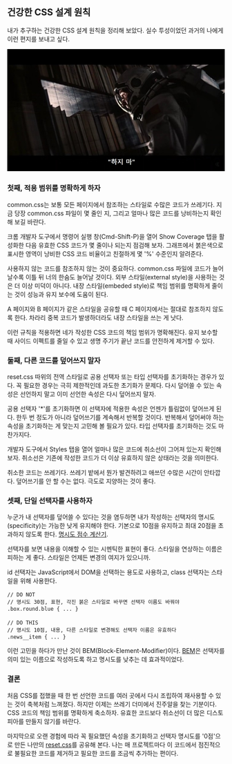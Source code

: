 ## 건강한 CSS 설계 원칙

내가 추구하는 건강한 CSS 설계 원칙을 정리해 보았다. 실수 투성이었던 과거의 나에게 이런 편지를 보내고 싶다.

<img width="720" height="405" alt src="./img/stay.jpeg" style="max-width:100%;height:auto">



### 첫째, 적용 범위를 명확하게 하자

common.css는 보통 모든 페이지에서 참조하는 스타일로 수많은 코드가 쓰레기다. 지금 당장 common.css 파일이 몇 줄인 지, 그리고 얼마나 많은 코드를 낭비하는지 확인해 보길 바란다.

크롬 개발자 도구에서 명령어 실행 창(Cmd-Shift-P)을 열어 Show Coverage 탭을 활성화한 다음 유효한 CSS 코드가 몇 줄이나 되는지 점검해 보자. 그래프에서 붉은색으로 표시한 영역이 낭비한 CSS 코드 비율이고 친절하게 몇 '%' 수준인지 알려준다.

사용하지 않는 코드를 참조하지 않는 것이 중요하다. common.css 파일에 코드가 늘어날수록 이틀 뒤 너의 한숨도 늘어날 것이다. 외부 스타일(external style)을 사용하는 것은 더 이상 미덕이 아니다. 내장 스타일(embeded style)로 책임 범위를 명확하게 줄이는 것이 성능과 유지 보수에 도움이 된다.

A 페이지와 B 페이지가 같은 스타일을 공유할 때 C 페이지에서는 절대로 참조하지 않도록 한다. 차라리 중복 코드가 발생하더라도 내장 스타일을 쓰는 게 낫다.

이런 규칙을 적용하면 네가 작성한 CSS 코드의 책임 범위가 명확해진다. 유지 보수할 때 사이드 이펙트를 줄일 수 있고 생명 주기가 끝난 코드를 안전하게 제거할 수 있다.



### 둘째, 다른 코드를 덮어쓰지 말자

reset.css 따위의 전역 스타일로 공용 선택자 또는 타입 선택자를 초기화하는 경우가 있다. 꼭 필요한 경우는 극히 제한적인데 과도한 초기화가 문제다. 다시 덮어쓸 수 있는 속성은 선언하지 말고 이미 선언한 속성은 다시 덮어쓰지 말자.

공용 선택자 '\*'를 초기화하면 이 선택자에 적용한 속성은 언젠가 틀림없이 덮어쓰게 된다. 한두 번 정도가 아니라 덮어쓰기를 계속해서 반복할 것이다. 반복해서 덮어써야 하는 속성을 초기화하는 게 맞는지 고민해 볼 필요가 있다. 타입 선택자를 초기화하는 것도 마찬가지다.

개발자 도구에서 Styles 탭을 열어 얼마나 많은 코드에 취소선이 그어져 있는지 확인해 보자. 취소선은 기존에 작성한 코드가 더 이상 유효하지 않은 상태라는 것을 의미한다.

취소한 코드는 쓰레기다. 쓰레기 밭에서 뭔가 발견하려고 애쓰던 수많은 시간이 안타깝다. 덮어쓰기를 안 할 수는 없다. 극도로 지양하는 것이 좋다.



### 셋째, 단일 선택자를 사용하자

누군가 내 선택자를 덮어쓸 수 있다는 것을 염두하면 내가 작성하는 선택자의 명시도(specificity)는 가능한 낮게 유지해야 한다. 기본으로 10점을 유지하고 최대 20점을 초과하지 않도록 한다. [명시도 점수 계산기](https://specificity.keegan.st/).

선택자를 보면 내용을 이해할 수 있는 시멘틱한 표현이 좋다. 스타일을 연상하는 이름은 피하는 게 좋다. 스타일은 언제든 변경의 여지가 있으니까.

id 선택자는 JavaScript에서 DOM을 선택하는 용도로 사용하고, class 선택자는 스타일을 위해 사용한다.

```
// DO NOT
// 명시도 30점, 표현, 각진 붉은 스타일로 바꾸면 선택자 이름도 바꿔야
.box.round.blue { ... }

// DO THIS
// 명시도 10점, 내용, 다른 스타일로 변경해도 선택자 이름은 유효하다
.news__item { ... }
```

이런 고민을 하다가 만난 것이 BEM(Block-Element-Modifier)이다. [BEM](https://naradesign.github.io/bem-by-example.html)은 선택자를 의미 있는 이름으로 작성하도록 하고 명시도를 낮추는 데 효과적이었다.



### 결론

처음 CSS를 접했을 때 한 번 선언한 코드를 여러 곳에서 다시 조립하여 재사용할 수 있는 것이 축복처럼 느껴졌다. 하지만 이제는 쓰레기 더미에서 진주알을 찾는 기분이다. CSS 코드의 책임 범위를 명확하게 축소하자. 유효한 코드보다 취소선이 더 많은 디스토피아를 만들지 않기를 바란다.

마지막으로 오랜 경험에 따라 꼭 필요했던 속성을 초기화하고 선택자 명시도를 '0점'으로 만든 나만의 [reset.css](https://github.com/naradesign/css-reset-by-class/blob/main/css-reset-by-class.css)를 공유해 본다. 나는 매 프로젝트마다 이 코드에서 점진적으로 불필요한 코드를 제거하고 필요한 코드를 조금씩 추가하는 편이다.
